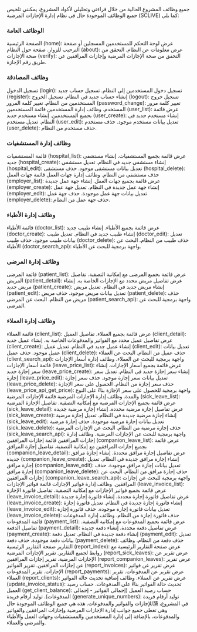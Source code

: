 جميع وظائف المشروع الحالية
من خلال قراءتي وتحليلي لأكواد المشروع، يمكنني تلخيص جميع الوظائف الموجودة حال في نظام إدارة الإجازات المرضية (SCLIVE) كما يلي:

### الوظائف العامة
الصفحة الرئيسية (home): عرض لوحة التحكم للمستخدمين المسجلين أو صفحة الترحيب للزوار.
صفحة حول النظام (about): عرض معلومات عن النظام.
التحقق من صحة الإجازات (verify): التحقق من صحة الإجازات المرضية وإجازات المرافقين عن طريق رقم الإجازة.
### وظائف المصادقة
تسجيل الدخول (login): تسجيل دخول المستخدمين إلى النظام.
تسجيل حساب جديد (register): إنشاء حساب جديد في النظام.
تسجيل الخروج (logout): تسجيل خروج المستخدمين من النظام.
تغيير كلمة المرور (password_change): تغيير كلمة مرور المستخدم.
وظائف إدارة المستخدمين
قائمة المستخدمين (user_list): عرض قائمة بجميع المستخدمين.
إنشاء مستخدم جديد (user_create): إنشاء مستخدم جديد في النظام.
تعديل مستخدم (user_edit): تعديل بيانات مستخدم موجود.
حذف مستخدم (user_delete): حذف مستخدم من النظام.
### وظائف إدارة المستشفيات
قائمة المستشفيات (hospital_list): عرض قائمة بجميع المستشفيات.
إنشاء مستشفى جديد (hospital_create): إنشاء مستشفى جديد في النظام.
تعديل مستشفى (hospital_edit): تعديل بيانات مستشفى موجود.
حذف مستشفى (hospital_delete): حذف مستشفى من النظام.
وظائف إدارة جهات العمل
قائمة جهات العمل (employer_list): عرض قائمة بجميع جهات العمل.
إنشاء جهة عمل جديدة (employer_create): إنشاء جهة عمل جديدة في النظام.
تعديل جهة عمل (employer_edit): تعديل بيانات جهة عمل موجودة.
حذف جهة عمل (employer_delete): حذف جهة عمل من النظام.
### وظائف إدارة الأطباء
قائمة الأطباء (doctor_list): عرض قائمة بجميع الأطباء.
إنشاء طبيب جديد (doctor_create): إنشاء طبيب جديد في النظام.
تعديل طبيب (doctor_edit): تعديل بيانات طبيب موجود.
حذف طبيب (doctor_delete): حذف طبيب من النظام.
البحث عن الأطباء (doctor_search_api): واجهة برمجية للبحث عن الأطباء.
### وظائف إدارة المرضى
قائمة المرضى (patient_list): عرض قائمة بجميع المرضى مع إمكانية التصفية.
تفاصيل المريض (patient_detail): عرض تفاصيل مريض محدد مع الإجازات الخاصة به.
إنشاء مريض جديد (patient_create): إنشاء مريض جديد في النظام.
تعديل مريض (patient_edit): تعديل بيانات مريض موجود.
حذف مريض (patient_delete): حذف مريض من النظام.
البحث عن المرضى (patient_search_api): واجهة برمجية للبحث عن المرضى.
### وظائف إدارة العملاء
قائمة العملاء (client_list): عرض قائمة بجميع العملاء.
تفاصيل العميل (client_detail): عرض تفاصيل عميل محدد مع الفواتير والمدفوعات الخاصة به.
إنشاء عميل جديد (client_create): إنشاء عميل جديد في النظام.
تعديل عميل (client_edit): تعديل بيانات عميل موجود.
حذف عميل (client_delete): حذف عميل من النظام.
البحث عن العملاء (client_search_api): واجهة برمجية للبحث عن العملاء.
وظائف إدارة أسعار الإجازات
قائمة أسعار الإجازات (leave_price_list): عرض قائمة بجميع أسعار الإجازات.
إنشاء سعر إجازة جديد (leave_price_create): إنشاء سعر إجازة جديد في النظام.
تعديل سعر إجازة (leave_price_edit): تعديل بيانات سعر إجازة موجود.
حذف سعر إجازة (leave_price_delete): حذف سعر إجازة من النظام.
الحصول على سعر الإجازة (leave_price_api_get_price): واجهة برمجية للحصول على سعر الإجازة بناءً على النوع والمدة.
وظائف إدارة الإجازات المرضية
قائمة الإجازات المرضية (sick_leave_list): عرض قائمة بجميع الإجازات المرضية مع إمكانية التصفية.
تفاصيل الإجازة المرضية (sick_leave_detail): عرض تفاصيل إجازة مرضية محددة.
إنشاء إجازة مرضية جديدة (sick_leave_create): إنشاء إجازة مرضية جديدة في النظام.
تعديل إجازة مرضية (sick_leave_edit): تعديل بيانات إجازة مرضية موجودة.
حذف إجازة مرضية (sick_leave_delete): حذف إجازة مرضية من النظام.
البحث عن الإجازات المرضية (sick_leave_search_api): واجهة برمجية للبحث عن الإجازات المرضية.
وظائف إدارة إجازات المرافقين
قائمة إجازات المرافقين (companion_leave_list): عرض قائمة بجميع إجازات المرافقين مع إمكانية التصفية.
تفاصيل إجازة المرافق (companion_leave_detail): عرض تفاصيل إجازة مرافق محددة.
إنشاء إجازة مرافق جديدة (companion_leave_create): إنشاء إجازة مرافق جديدة في النظام.
تعديل إجازة مرافق (companion_leave_edit): تعديل بيانات إجازة مرافق موجودة.
حذف إجازة مرافق (companion_leave_delete): حذف إجازة مرافق من النظام.
البحث عن إجازات المرافقين (companion_leave_search_api): واجهة برمجية للبحث عن إجازات المرافقين.
وظائف إدارة فواتير الإجازات
قائمة فواتير الإجازات (leave_invoice_list): عرض قائمة بجميع فواتير الإجازات مع إمكانية التصفية.
تفاصيل فاتورة الإجازة (leave_invoice_detail): عرض تفاصيل فاتورة إجازة محددة.
إنشاء فاتورة إجازة جديدة (leave_invoice_create): إنشاء فاتورة إجازة جديدة في النظام.
تعديل فاتورة إجازة (leave_invoice_edit): تعديل بيانات فاتورة إجازة موجودة.
حذف فاتورة إجازة (leave_invoice_delete): حذف فاتورة إجازة من النظام.
وظائف إدارة المدفوعات
قائمة المدفوعات (payment_list): عرض قائمة بجميع المدفوعات مع إمكانية التصفية.
تفاصيل الدفعة (payment_detail): عرض تفاصيل دفعة محددة.
إنشاء دفعة جديدة (payment_create): إنشاء دفعة جديدة في النظام.
تعديل دفعة (payment_edit): تعديل بيانات دفعة موجودة.
حذف دفعة (payment_delete): حذف دفعة من النظام.
وظائف التقارير
صفحة التقارير الرئيسية (report_index): عرض صفحة التقارير الرئيسية مع روابط لجميع التقارير.
تقرير الإجازات المرضية (report_sick_leaves): عرض تقرير عن الإجازات المرضية.
تقرير إجازات المرافقين (report_companion_leaves): عرض تقرير عن إجازات المرافقين.
تقرير الفواتير (report_invoices): عرض تقرير عن فواتير الإجازات.
تقرير المدفوعات (report_payments): عرض تقرير عن المدفوعات.
تقرير العملاء (report_clients): عرض تقرير عن العملاء.
وظائف إضافية
تحديث حالة الفواتير (update_invoice_status): تحديث حالة الفواتير بناءً على المدفوعات.
حساب رصيد العميل (get_client_balance): حساب رصيد العميل (إجمالي الفواتير - إجمالي المدفوعات).
توليد أرقام فريدة (generate_unique_numbers): توليد أرقام فريدة للإجازات والفواتير والمدفوعات.
هذه هي جميع الوظائف الموجودة حال漪 في المشروع، وهي تغطي جميع جوانب إدارة الإجازات المرضية وإجازات المرافقين والفواتير والمدفوعات، بالإضافة إلى إدارة المستخدمين والمستشفيات وجهات العمل والأطباء والمرضى والعملاء.

